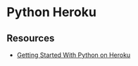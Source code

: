 # Python Heroku #

## Resources ##

- [Getting Started With Python on Heroku](https://devcenter.heroku.com/articles/getting-started-with-python?singlepage=true)

